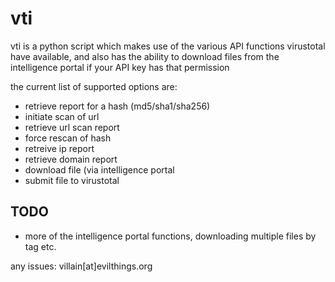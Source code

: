 vti
===
vti is a python script which makes use of the various API functions virustotal have available, and also has the ability to download files from the intelligence portal if your API key has that permission

the current list of supported options are:
- retrieve report for a hash (md5/sha1/sha256)
- initiate scan of url
- retrieve url scan report
- force rescan of hash
- retreive ip report
- retrieve domain report
- download file (via intelligence portal
- submit file to virustotal

TODO
----
- more of the intelligence portal functions, downloading multiple files by tag etc.

any issues: villain[at]evilthings.org
